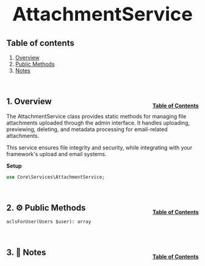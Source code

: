 <h1 style="font-size: 50px; text-align: center;">AttachmentService</h1>

## Table of contents
1. [Overview](#overview)
2. [Public Methods](#public-methods)
3. [Notes](#notes)

<br>

## 1. Overview <a id="overview"></a><span style="float: right; font-size: 14px; padding-top: 15px;">[Table of Contents](#table-of-contents)</span>
The AttachmentService class provides static methods for managing file attachments uploaded through the admin interface. It handles uploading, previewing, deleting, and metadata processing for email-related attachments.

This service ensures file integrity and security, while integrating with your framework's upload and email systems.

**Setup**
```php
use Core\Services\AttachmentService;
```

<br>

## 2. ⚙️ Public Methods <a id="public-methods"></a><span style="float: right; font-size: 14px; padding-top: 15px;">[Table of Contents](#table-of-contents)</span>
`aclsForUser(Users $user): array`

<br>

## 3. 🧠 Notes <a id="notes"></a><span style="float: right; font-size: 14px; padding-top: 15px;">[Table of Contents](#table-of-contents)</span>